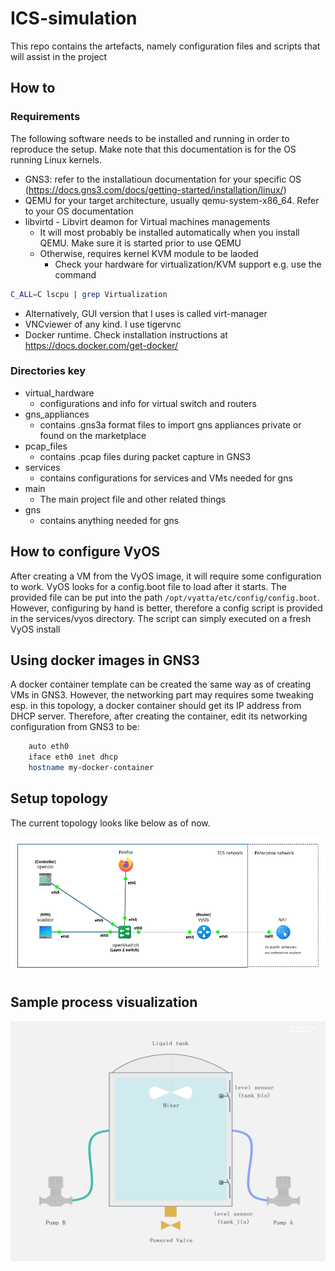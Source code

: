 # ICS-simulation
This repo contains the artefacts, namely configuration files and scripts that will assist in the project

## How to
### Requirements
The following software needs to be installed and running in order to reproduce the setup. Make note that this documentation is for the OS running Linux kernels.
- GNS3: refer to the installatioun documentation for your specific OS (https://docs.gns3.com/docs/getting-started/installation/linux/)
- QEMU for your target architecture, usually qemu-system-x86_64. Refer to your OS documentation
- libvirtd - Libvirt deamon for Virtual machines managements 
  - It will most probably be installed automatically when you install QEMU. Make sure it is started prior to use QEMU
  - Otherwise, requires kernel KVM module to be laoded
    + Check your hardware for virtualization/KVM support e.g. use the command
 ```bash
 C_ALL=C lscpu | grep Virtualization
``` 
  - Alternatively, GUI version that I uses is called virt-manager
- VNCviewer of any kind. I use tigervnc
- Docker runtime. Check installation instructions at https://docs.docker.com/get-docker/

### Directories key
- virtual_hardware
  + configurations and info for virtual switch and routers
- gns_appliances
  + contains .gns3a format files to import gns appliances private or found on the marketplace
- pcap_files
  + contains .pcap files during packet capture in GNS3
- services
  + contains configurations for services and VMs needed for gns
- main  
  + The main project file and other related things
- gns
  + contains anything needed for gns

## How to configure VyOS
After creating a VM from the VyOS image, it will require some configuration to work. VyOS looks for a config.boot file to load after it starts. The provided file can be put into the path `/opt/vyatta/etc/config/config.boot`. However, configuring by hand is better, therefore a config script is provided in the services/vyos directory. The script can simply executed on a fresh VyOS install

## Using docker images in GNS3
A docker container template can be created the same way as of creating VMs in GNS3. However, the networking part may requires some tweaking esp. in this topology, a docker container should get its IP address from DHCP server. Therefore, after creating the container, edit its networking configuration from GNS3 to be:

```bash
    auto eth0
    iface eth0 inet dhcp
    hostname my-docker-container
```


## Setup topology
The current topology looks like below as of now.

<img src="/main/ics_mod2.png" alt="Alt text" >

## Sample process visualization

<img src="/screenshots/process_visual.jpg" alt="Alt text" width="512" 
     height="384" >
